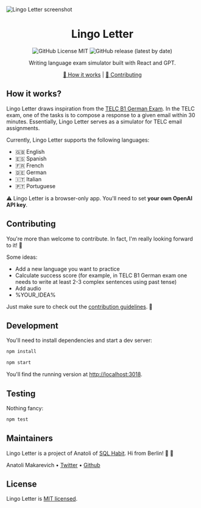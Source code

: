 ![Lingo Letter screenshot](https://github.com/makaroni4/lingo-letter/blob/main/.README/snapshot.png?raw=true)

<div align="center">

# Lingo Letter

![GitHub License MIT](https://img.shields.io/github/license/makaroni4/lingo-email?color=%2347A3F3)
![GitHub release (latest by date)](https://img.shields.io/github/v/release/makaroni4/lingo-email?color=%2347A3F3)

Writing language exam simulator built with React and GPT.

[:microscope: How it works](https://github.com/makaroni4/lingo-letter#how-it-works) | [:handshake: Contributing](https://github.com/makaroni4/lingo-letter#contributing)

</div>

## How it works?

Lingo Letter draws inspiration from the [TELC B1 German Exam](https://www.telc.net/sprachpruefungen/deutsch/zertifikat-deutsch-telc-deutsch-b1). In the TELC exam, one of the tasks is to compose a response to a given email within 30 minutes. Essentially, Lingo Letter serves as a simulator for TELC email assignments.

Currently, Lingo Letter supports the following languages:

* 🇬🇧 English
* 🇪🇸 Spanish
* 🇫🇷 French
* 🇩🇪 German
* 🇮🇹 Italian
* 🇵🇹 Portuguese

:warning: Lingo Letter is a browser-only app. You'll need to set **your own OpenAI API key**.

## Contributing

You're more than welcome to contribute. In fact, I'm really looking forward to it! :rocket:

Some ideas:

* Add a new language you want to practice
* Calculate success score (for example, in TELC B1 German exam one needs to write at least 2-3 complex sentences using past tense)
* Add audio
* %YOUR_IDEA%

Just make sure to check out the [contribution guidelines](https://github.com/makaroni4/lingo-letter/blob/main/CONTRIBUTING.md). :pray:

## Development

You'll need to install dependencies and start a dev server:

```sh
npm install

npm start
```

You'll find the running version at [http://localhost:3018](http://localhost:3018).

## Testing

Nothing fancy:

```sh
npm test
```

## Maintainers

Lingo Letter is a project of Anatoli of [SQL Habit](https://www.sqlhabit.com/). Hi from Berlin! :wave: :beers:

Anatoli Makarevich • [Twitter](https://twitter.com/makaroni4) • [Github](https://github.com/makaroni4)


## License

Lingo Letter is [MIT licensed](https://github.com/makaroni4/lingo-letter/blob/main/LICENSE).
